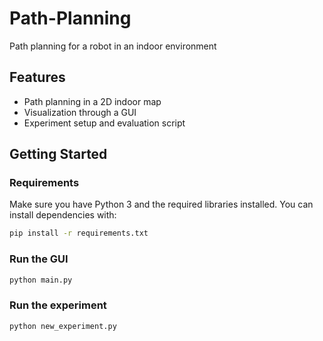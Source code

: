 # Path-Planning
Path planning for a robot in an indoor environment

## Features

- Path planning in a 2D indoor map
- Visualization through a GUI
- Experiment setup and evaluation script

## Getting Started

### Requirements

Make sure you have Python 3 and the required libraries installed. You can install dependencies with:

```bash
pip install -r requirements.txt
```
### Run the GUI
```bash
python main.py
```
### Run the experiment
```bash
python new_experiment.py
```
